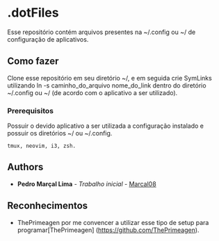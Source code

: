 # .dotFiles

Esse repositório contém arquivos presentes na ~/.config ou ~/ de configuração de aplicativos.

## Como fazer

Clone esse repositório em seu diretório ~/, e em seguida crie SymLinks utilizando ln -s caminho_do_arquivo nome_do_link dentro do diretório ~/.config ou ~/ (de acordo com o aplicativo a ser utilizado).

### Prerequisitos

Possuir o devido aplicativo a ser utilizada a configuração instalado e possuir os diretórios ~/ ou ~/.config.
```
tmux, neovim, i3, zsh.
```

## Authors

* **Pedro Marçal Lima** - *Trabalho inicial* - [Marcal08](https://github.com/Marcal08)

## Reconhecimentos

* ThePrimeagen por me convencer a utilizar esse tipo de setup para programar[ThePrimeagen] (https://github.com/ThePrimeagen).


